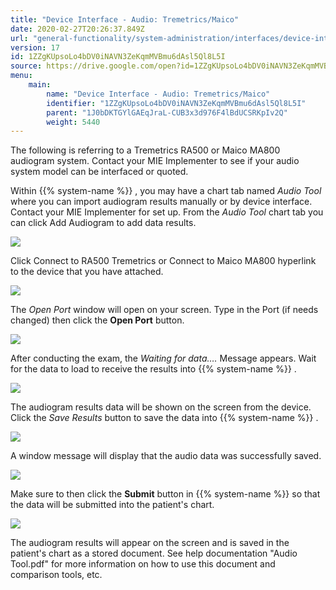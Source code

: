 ```yaml
---
title: "Device Interface - Audio: Tremetrics/Maico"
date: 2020-02-27T20:26:37.849Z
url: "general-functionality/system-administration/interfaces/device-interface-audio-tremetrics-maico.html"
version: 17
id: 1ZZgKUpsoLo4bDV0iNAVN3ZeKqmMVBmu6dAsl5Ql8L5I
source: https://drive.google.com/open?id=1ZZgKUpsoLo4bDV0iNAVN3ZeKqmMVBmu6dAsl5Ql8L5I
menu:
    main:
        name: "Device Interface - Audio: Tremetrics/Maico"
        identifier: "1ZZgKUpsoLo4bDV0iNAVN3ZeKqmMVBmu6dAsl5Ql8L5I"
        parent: "1J0bDKTGYlGAEqJraL-CUB3x3d976F4lBdUCSRKpIv2Q"
        weight: 5440
---
```

The following is referring to a Tremetrics RA500 or Maico MA800 audiogram system. Contact your MIE Implementer to see if your audio system model can be interfaced or quoted.

Within {{% system-name %}} , you may have a chart tab named *Audio Tool* where you can import audiogram results manually or by device interface. Contact your MIE Implementer for set up. From the *Audio Tool* chart tab you can click Add Audiogram to add data results.

![](../../../external_files/eddd7617b7708e328117db19cc289aaf.png)

Click Connect to RA500 Tremetrics or Connect to Maico MA800 hyperlink to the device that you have attached.

![](../../../external_files/d9f9e61b9f044b9b9a52d9de2789387f.png)

The *Open Port* window will open on your screen. Type in the Port (if needs changed) then click the **Open Port** button.

![](../../../external_files/e2425dbceccd4a83f1a903638acf580d.png)

After conducting the exam, the *Waiting for data….* Message appears. Wait for the data to load to receive the results into {{% system-name %}} .

![](../../../external_files/8a21e059017ea6d67dd3b9c072700899.png)

The audiogram results data will be shown on the screen from the device. Click the *Save Results* button to save the data into {{% system-name %}} .

![](../../../external_files/28fc752627848f891bf49cd7ceef64be.png)

A window message will display that the audio data was successfully saved.

![](../../../external_files/aa40efb2244a0b5c74078dabc127f1c9.png)

Make sure to then click the **Submit** button in {{% system-name %}} so that the data will be submitted into the patient's chart.

![](../../../external_files/f49f2f40c66f010d7c79c14bc81d2f9a.png)

The audiogram results will appear on the screen and is saved in the patient's chart as a stored document. See help documentation "Audio Tool.pdf" for more information on how to use this document and comparison tools, etc.

